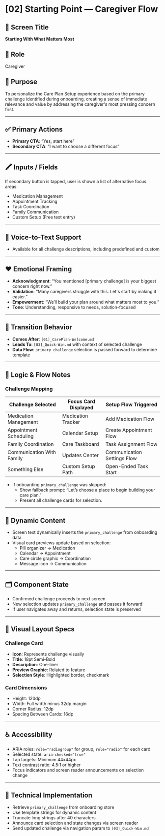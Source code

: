 # [02] Starting Point — Caregiver Flow

## 🧾 Screen Title
**Starting With What Matters Most**

## 👤 Role
Caregiver

## 🎯 Purpose
To personalize the Care Plan Setup experience based on the primary challenge identified during onboarding, creating a sense of immediate relevance and value by addressing the caregiver's most pressing concern first.

---

## ✅ Primary Actions

- **Primary CTA**: “Yes, start here”
- **Secondary CTA**: “I want to choose a different focus”

---

## 🖍 Inputs / Fields

If secondary button is tapped, user is shown a list of alternative focus areas:
- Medication Management
- Appointment Tracking
- Task Coordination
- Family Communication
- Custom Setup (Free text entry)

---

## 🎤 Voice-to-Text Support

- Available for all challenge descriptions, including predefined and custom

---

## ❤️ Emotional Framing

- **Acknowledgment**: “You mentioned [primary challenge] is your biggest concern right now.”
- **Validation**: “Many caregivers struggle with this. Let's start by making it easier.”
- **Empowerment**: “We’ll build your plan around what matters most to you.”
- **Tone**: Understanding, responsive to needs, solution-focused

---

## 🔁 Transition Behavior

- **Comes After**: `[01]_CarePlan-Welcome.md`
- **Leads To**: `[03]_Quick-Win.md` with context of selected challenge
- **Data Flow**: `primary_challenge` selection is passed forward to determine template

---

## 🔀 Logic & Flow Notes

### Challenge Mapping

| Challenge Selected       | Focus Card Displayed          | Setup Flow Triggered              |
|--------------------------|-------------------------------|-----------------------------------|
| Medication Management    | Medication Tracker            | Add Medication Flow               |
| Appointment Scheduling   | Calendar Setup                | Create Appointment Flow           |
| Family Coordination      | Care Taskboard                | Task Assignment Flow              |
| Communication With Family| Updates Center                | Communication Settings Flow       |
| Something Else           | Custom Setup Path             | Open-Ended Task Start             |

- If onboarding `primary_challenge` was skipped:
  - Show fallback prompt: “Let’s choose a place to begin building your care plan.”
  - Present all challenge cards for selection.

---

## 🧠 Dynamic Content

- Screen text dynamically inserts the `primary_challenge` from onboarding data.
- Visual card previews update based on selection:
  - Pill organizer → Medication
  - Calendar → Appointment
  - Care circle graphic → Coordination
  - Message icon → Communication

---

## 🗂 Component State

- Confirmed challenge proceeds to next screen
- New selection updates `primary_challenge` and passes it forward
- If user navigates away and returns, selection state is preserved

---

## 🧩 Visual Layout Specs

### Challenge Card

- **Icon**: Represents challenge visually
- **Title**: 18pt Semi-Bold
- **Description**: One-liner
- **Preview Graphic**: Related to feature
- **Selection Style**: Highlighted border, checkmark

### Card Dimensions

- Height: 120dp
- Width: Full width minus 32dp margin
- Corner Radius: 12dp
- Spacing Between Cards: 16dp

---

## ♿ Accessibility

- ARIA roles: `role="radiogroup"` for group, `role="radio"` for each card
- Selected state: `aria-checked="true"`
- Tap targets: Minimum 44x44px
- Text contrast ratio: 4.5:1 or higher
- Focus indicators and screen reader announcements on selection change

---

## 🔧 Technical Implementation

- Retrieve `primary_challenge` from onboarding store
- Use template strings for dynamic content
- Truncate long strings after 40 characters
- Announce card selection and state changes via screen reader
- Send updated challenge via navigation param to `[03]_Quick-Win.md`
